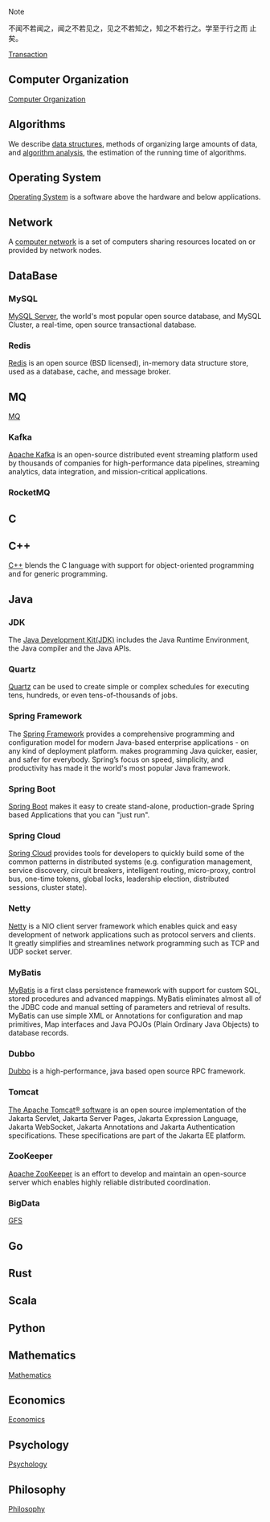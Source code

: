 

> [!NOTE]
> 
> 不闻不若闻之，闻之不若见之，见之不若知之，知之不若行之。学至于行之而 止矣。

 [Transaction](/docs/CS/Transaction.md)

## Computer Organization

[Computer Organization](/docs/CS/CO/CO.md)


## Algorithms

We describe [data structures](/docs/CS/Algorithms/Algorithms.md?id=data-structures), methods of organizing large amounts of data, and [algorithm analysis](/docs/CS/Algorithms/Algorithms.md?id=algorithm-analysis), the estimation of the running time of algorithms.

## Operating System

[Operating System](/docs/CS/OS/OS.md) is a software above the hardware and  below applications.

## Network

A [computer network](/docs/CS/CN/CN.md) is a set of computers sharing resources located on or provided by network nodes.

## DataBase

### MySQL
[MySQL Server](/docs/CS/DB/MySQL/MySQL.md), the world's most popular open source database, and MySQL Cluster, a real-time, open source transactional database.

### Redis
[Redis](/docs/CS/DB/Redis/Redis.md) is an open source (BSD licensed), in-memory data structure store, used as a database, cache, and message broker.


## MQ

[MQ](/docs/CS/MQ/MQ.md)

### Kafka

[Apache Kafka](/docs/CS/MQ/Kafka/Kafka.md) is an open-source distributed event streaming platform used by thousands of companies for high-performance data pipelines, streaming analytics, data integration, and mission-critical applications.

### RocketMQ


## C

## C++

[C++](/docs/CS/C++/C++.md) blends the C language with support for object-oriented programming and for generic programming.

## Java
### JDK

The [Java Development Kit(JDK)](/docs/CS/Java/JDK/JDK.md) includes the Java Runtime Environment, the Java compiler and the Java APIs.

### Quartz

[Quartz](/docs/CS/Java/Quartz/Quartz.md) can be used to create simple or complex schedules for executing tens, hundreds, or even tens-of-thousands of jobs.

### Spring Framework

The [Spring Framework](/docs/CS/Java/Spring/Spring.md) provides a comprehensive programming and configuration model for modern Java-based enterprise applications - on any kind of deployment platform. makes programming Java quicker, easier, and safer for everybody. 
Spring’s focus on speed, simplicity, and productivity has made it the world's most popular Java framework.

### Spring Boot

[Spring Boot](/docs/CS/Java/Spring_Boot/Spring_Boot.md) makes it easy to create stand-alone, production-grade Spring based Applications that you can "just run".

### Spring Cloud

[Spring Cloud](/docs/CS/Java/Spring_Cloud/Spring_Cloud.md) provides tools for developers to quickly build some of the common patterns in distributed systems (e.g. configuration management, service discovery, circuit breakers, intelligent routing, micro-proxy, control bus, one-time tokens, global locks, leadership election, distributed sessions, cluster state).

### Netty
[Netty](/docs/CS/Java/Netty/Netty.md) is a NIO client server framework which enables quick and easy development of network applications such as protocol servers and clients. It greatly simplifies and streamlines network programming such as TCP and UDP socket server.


### MyBatis

[MyBatis](/docs/CS/Java/MyBatis/MyBatis.md) is a first class persistence framework with support for custom SQL, stored procedures and advanced mappings. MyBatis eliminates almost all of the JDBC code and manual setting of parameters and retrieval of results. MyBatis can use simple XML or Annotations for configuration and map primitives, Map interfaces and Java POJOs (Plain Ordinary Java Objects) to database records.



### Dubbo
[Dubbo](/docs/CS/Java/Dubbo/Dubbo.md) is a high-performance, java based open source RPC framework.


### Tomcat

[The Apache Tomcat® software](/docs/CS/Java/Tomcat/Tomcat.md) is an open source implementation of the Jakarta Servlet, Jakarta Server Pages, Jakarta Expression Language, Jakarta WebSocket, Jakarta Annotations and Jakarta Authentication specifications. These specifications are part of the Jakarta EE platform.

### ZooKeeper
[Apache ZooKeeper](/docs/CS/Java/Zookeeper/Zookeeper.md) is an effort to develop and maintain an open-source server which enables highly reliable distributed coordination.


### BigData

[GFS](/docs/CS/Java/BigData/GFS.md)


## Go

## Rust

## Scala

## Python



## Mathematics
[Mathematics](/docs/Mathematics/Mathematics.md)

## Economics
[Economics](/docs/Economics/经济学导论.md)

## Psychology
[Psychology](/docs/Psychology/Psychology.md)

## Philosophy
[Philosophy](/docs/Philosophy/Philosophy.md)